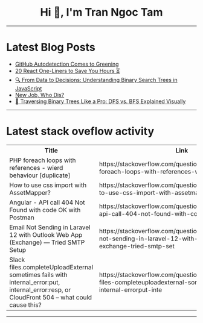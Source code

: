 <h1 align="center">Hi 👋, I'm Tran Ngoc Tam</h1>

---

# Latest Blog Posts 
<!-- BLOG-POST-LIST:START -->
- [GitHub Autodetection Comes to Greening](https://dev.to/chrisgreening/github-autodetection-comes-to-greening-1l3p)
- [20 React One-Liners to Save You Hours ⏳](https://dev.to/joodi/20-react-one-liners-to-save-you-hours-4lf1)
- [🔍 From Data to Decisions: Understanding Binary Search Trees in JavaScript](https://dev.to/rakeshreddy512/from-data-to-decisions-understanding-binary-search-trees-in-javascript-530e)
- [New Job, Who Dis?](https://dev.to/blkgrlcto/new-job-who-dis-56oo)
- [🌳 Traversing Binary Trees Like a Pro: DFS vs. BFS Explained Visually](https://dev.to/rakeshreddy512/traversing-binary-trees-like-a-pro-dfs-vs-bfs-explained-visually-3kpd)
<!-- BLOG-POST-LIST:END -->

---

# Latest stack oveflow activity
<table>
  <tr><th>Title</th><th>Link</th></tr>
  <!-- STACKOVERFLOW:START --><tr><td>PHP foreach loops with references - wierd behaviour [duplicate]</td><td>https://stackoverflow.com/questions/79573331/php-foreach-loops-with-references-wierd-behaviour</td></tr><tr><td>How to use css import with AssetMapper?</td><td>https://stackoverflow.com/questions/79573237/how-to-use-css-import-with-assetmapper</td></tr><tr><td>Angular - API call 404 Not Found with code OK with Postman</td><td>https://stackoverflow.com/questions/79573212/angular-api-call-404-not-found-with-code-ok-with-postman</td></tr><tr><td>Email Not Sending in Laravel 12 with Outlook Web App &lpar;Exchange&rpar; — Tried SMTP Setup</td><td>https://stackoverflow.com/questions/79572839/email-not-sending-in-laravel-12-with-outlook-web-app-exchange-tried-smtp-set</td></tr><tr><td>Slack files.completeUploadExternal sometimes fails with internal_error:put, internal_error:resp, or CloudFront 504 – what could cause this?</td><td>https://stackoverflow.com/questions/79572711/slack-files-completeuploadexternal-sometimes-fails-with-internal-errorput-inte</td></tr><!-- STACKOVERFLOW:END -->
</table>

---


